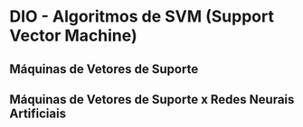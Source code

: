 # DIO - Algoritmos de SVM (Support Vector Machine)

## Máquinas de Vetores de Suporte

## Máquinas de Vetores de Suporte x Redes Neurais Artificiais

